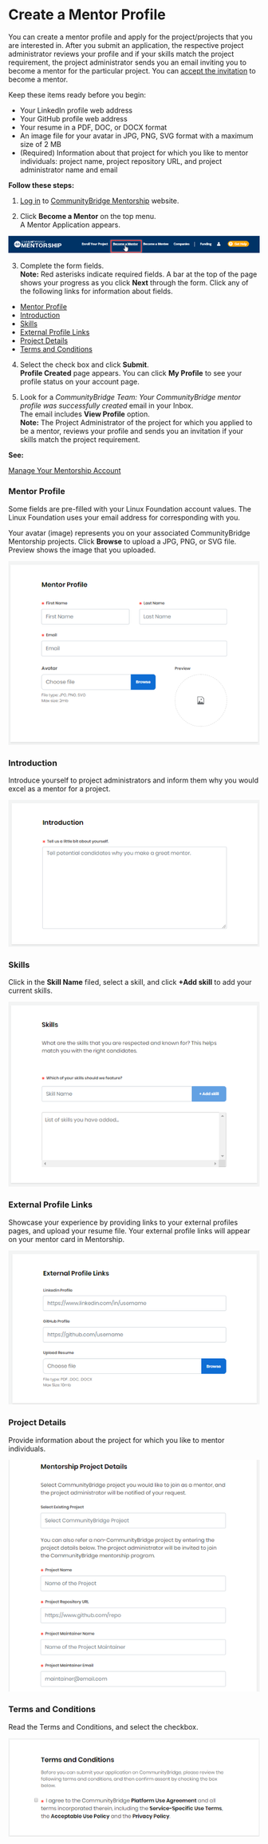 # Create a Mentor Profile

You can create a mentor profile and apply for the project/projects that you are interested in. After you submit an application, the respective project administrator reviews your profile and if your skills match the project requirement, the project administrator sends you an email inviting you to become a mentor for the particular project. You can [accept the invitation](accept-to-be-a-mentor-from-an-email-invitation.md) to become a mentor.

Keep these items ready before you begin:

* Your LinkedIn profile web address
* Your GitHub profile web address
* Your resume in a PDF, DOC, or DOCX format
* An image file for your avatar in JPG, PNG, SVG format with a maximum size of 2 MB
* \(Required\) Information about that project for which you like to mentor individuals: project name, project repository URL, and project administrator name and email

**Follow these steps:**

1. [Log in](../../../../sso/log-in-to-communitybridge/) to [CommunityBridge Mentorship](https://people.communitybridge.org/) website.

2. Click **Become a Mentor** on the top menu.  
A Mentor Application appears.

![Become a Mentor](../../../../.gitbook/assets/become-a-mentor.png)

3. Complete the form fields.  
**Note:** Red asterisks indicate required fields. A bar at the top of the page shows your progress as you click **Next** through the form. Click any of the following links for information about fields.

* [Mentor Profile](create-a-mentor-profile.md#CreateaMentorProfile-MentorProfile)
* [Introduction](create-a-mentor-profile.md#CreateaMentorProfile-Introduction)
* [Skills](create-a-mentor-profile.md#CreateaMentorProfile-Skills)
* [External Profile Links](create-a-mentor-profile.md#CreateaMentorProfile-ExternalProfileLinks)
* [Project Details](create-a-mentor-profile.md#CreateaMentorProfile-ProjectDetails)
* [Terms and Conditions](create-a-mentor-profile.md#CreateaMentorProfile-TermsandConditions)

4. Select the check box and click **Submit**.  
     **Profile Created** page appears. You can click **My Profile** to see your profile status on your account page.  
  
5. Look for a _CommunityBridge Team: Your CommunityBridge mentor profile was successfully created_ email in your Inbox.  
The email includes **View Profile** option.  
**Note:** The Project Administrator of the project for which you applied to be a mentor, reviews your profile and sends you an invitation if your skills match the project requirement.

**See:** 

[Manage Your Mentorship Account](../../administrators/manage-your-mentorship-account.md)

### Mentor Profile <a id="CreateaMentorProfile-MentorProfile"></a>

Some fields are pre-filled with your Linux Foundation account values. The Linux Foundation uses your email address for corresponding with you.

Your avatar \(image\) represents you on your associated CommunityBridge Mentorship projects. Click **Browse** to upload a JPG, PNG, or SVG file. Preview shows the image that you uploaded.

![Mentor Profile](../../../../.gitbook/assets/mentor-profile.png)

### Introduction <a id="CreateaMentorProfile-Introduction"></a>

Introduce yourself to project administrators and inform them why you would excel as a mentor for a project.

![Mentor Introduction](../../../../.gitbook/assets/mentor-introduction.png)

### Skills <a id="CreateaMentorProfile-Skills"></a>

Click in the **Skill Name** filed, select a skill, and click **+Add skill** to add your current skills.

![Mentor Skills](../../../../.gitbook/assets/mentor-skills.png)

### External Profile Links <a id="CreateaMentorProfile-ExternalProfileLinks"></a>

Showcase your experience by providing links to your external profiles pages, and upload your resume file. Your external profile links will appear on your mentor card in Mentorship.

![External Profile Links](../../../../.gitbook/assets/external-profile-links.png)

### Project Details <a id="CreateaMentorProfile-ProjectDetails"></a>

Provide information about the project for which you like to mentor individuals.

![Mentorship Project Details](../../../../.gitbook/assets/mentorship-project-details.png)

### Terms and Conditions <a id="CreateaMentorProfile-TermsandConditions"></a>

Read the Terms and Conditions, and select the checkbox.

![Terms and Conditions](../../../../.gitbook/assets/mentor-terms-and-conditions.png)

